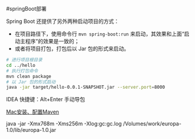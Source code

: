 #springBoot部署



Spring Boot 还提供了另外两种启动项目的方式：

- 在项目路径下，使用命令行 `mvn spring-boot:run` 来启动，其效果和上面“启动主程序”的效果是一致的；
- 或者将项目打包，打包后以 Jar 包的形式来启动。

```sh
# 进行项目根目录
cd ../hello
# 执行打包命令
mvn clean package
# 以 Jar 包的形式启动
java -jar target/hello-0.0.1-SNAPSHOT.jar --server.port=8000
```

IDEA 快捷键：Alt+Enter 手动导包

[Mac安装、配置Maven](https://www.jianshu.com/p/abec70821e82)

java -jar -Xmx768m -Xms256m -Xlog:gc:gc.log /Volumes/work/europa-1.0/lib/europa-1.0.jar
